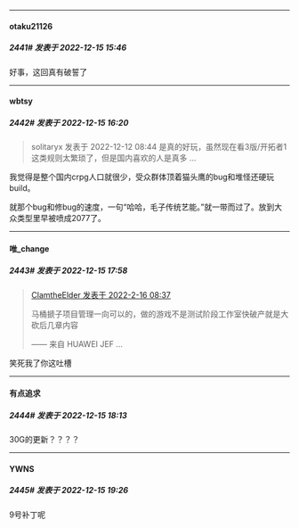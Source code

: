 

*****

####  otaku21126  
##### 2441#       发表于 2022-12-15 15:46

好事，这回真有破誓了



*****

####  wbtsy  
##### 2442#       发表于 2022-12-15 16:20

<blockquote>solitaryx 发表于 2022-12-12 08:44
是真的好玩，虽然现在看3版/开拓者1这类规则太繁琐了，但是国内喜欢的人是真多 ...</blockquote>
我觉得是整个国内crpg人口就很少，受众群体顶着猫头鹰的bug和堆怪还硬玩build。

就那个bug和修bug的速度，一句“哈哈，毛子传统艺能。”就一带而过了。放到大众类型里早被喷成2077了。



*****

####  唯_change  
##### 2443#       发表于 2022-12-15 17:58

<blockquote><a href="httphttps://bbs.saraba1st.com/2b/forum.php?mod=redirect&amp;goto=findpost&amp;pid=54706434&amp;ptid=1914598" target="_blank">ClamtheElder 发表于 2022-2-16 08:37</a>

马桶搋子项目管理一向可以的，做的游戏不是测试阶段工作室快破产就是大砍后几章内容

—— 来自 HUAWEI JEF ...</blockquote>
笑死我了你这吐槽



*****

####  有点追求  
##### 2444#       发表于 2022-12-15 18:13

30G的更新？？？？



*****

####  YWNS  
##### 2445#       发表于 2022-12-15 19:26

9号补丁呢


